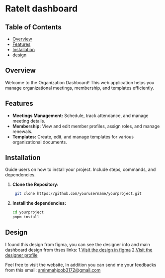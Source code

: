 # Ratelt dashboard

## Table of Contents

- [Overview](#overview)
- [Features](#features)
- [Installation](#installation)
- [design](#design)
  
## Overview

Welcome to the Organization Dashboard! This web application helps you manage organizational meetings, membership, and templates efficiently.


## Features

- **Meetings Management:** Schedule, track attendance, and manage meeting details.
- **Membership:** View and edit member profiles, assign roles, and manage renewals.
- **Templates:** Create, edit, and manage templates for various organizational documents.

## Installation

Guide users on how to install your project. Include steps, commands, and dependencies.

1. **Clone the Repository:**
   ```bash
    git clone https://github.com/yourusername/yourproject.git
2. **Install the dependencies:**
   ```bash
   cd yourproject
   pnpm install

## Design
I found this design from figma, you can see the designer info and main dashboard design from thses links:
  1.[Visit the design in figma](https://www.figma.com/file/ilLmpL1IqzwF8sidnJ3BW0/RateIt-Website-Design-%7C-UI-%26-UX-(Community)?node-id=0%3A1&mode=dev)
  2.[Visit the designer profile](https://www.figma.com/community/file/973379393056025916)

Feel free to visit the website, In addition you can send me your feedbacks from this email: aminmahjoob3172@gmail.com

